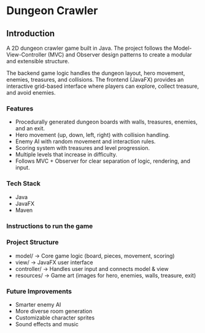 # Dungeon Crawler

## Introduction
A 2D dungeon crawler game built in Java. The project follows the Model-View-Controller (MVC) and Observer design patterns to create a modular and extensible structure.

The backend game logic handles the dungeon layout, hero movement, enemies, treasures, and collisions. The frontend (JavaFX) provides an interactive grid-based interface where players can explore, collect treasure, and avoid enemies.

### Features
* Procedurally generated dungeon boards with walls, treasures, enemies, and an exit.
* Hero movement (up, down, left, right) with collision handling.
* Enemy AI with random movement and interaction rules.
* Scoring system with treasures and level progression.
* Multiple levels that increase in difficulty.
* Follows MVC + Observer for clear separation of logic, rendering, and input.

### Tech Stack
* Java
* JavaFX
* Maven

### Instructions to run the game


### Project Structure
* model/ → Core game logic (board, pieces, movement, scoring)
* view/ → JavaFX user interface
* controller/ → Handles user input and connects model & view
* resources/ → Game art (images for hero, enemies, walls, treasure, exit)

### Future Improvements
* Smarter enemy AI
* More diverse room generation
* Customizable character sprites
* Sound effects and music
